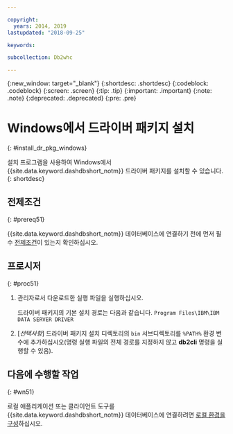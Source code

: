 ```yaml
---

copyright:
  years: 2014, 2019
lastupdated: "2018-09-25"

keywords:

subcollection: Db2whc

---
```


<!-- Attribute definitions --> 
{:new_window: target="_blank"}
{:shortdesc: .shortdesc}
{:codeblock: .codeblock}
{:screen: .screen}
{:tip: .tip}
{:important: .important}
{:note: .note}
{:deprecated: .deprecated}
{:pre: .pre}

# Windows에서 드라이버 패키지 설치
{: #install_dr_pkg_windows}

설치 프로그램을 사용하여 Windows에서 {{site.data.keyword.dashdbshort_notm}} 드라이버 패키지를 설치할 수 있습니다. 
{: shortdesc}

## 전제조건
{: #prereq51}

{{site.data.keyword.dashdbshort_notm}} 데이터베이스에 연결하기 전에 먼저 필수 [전제조건](/docs/services/Db2whc/connecting?topic=Db2whc-connect_ov#prereqs)이 있는지 확인하십시오.

<!-- Download the driver package for your operating system from the web console and install it. -->

## 프로시저
{: #proc51}

1. 관리자로서 다운로드한 실행 파일을 실행하십시오.

   드라이버 패키지의 기본 설치 경로는 다음과 같습니다. `Program Files\IBM\IBM DATA SERVER DRIVER`
2. [*선택사항*] 드라이버 패키지 설치 디렉토리의 `bin` 서브디렉토리를 `%PATH%` 환경 변수에 추가하십시오(명령 실행 파일의 전체 경로를 지정하지 않고 **db2cli** 명령을 실행할 수 있음).

## 다음에 수행할 작업
{: #wn51}

로컬 애플리케이션 또는 클라이언트 도구를 {{site.data.keyword.dashdbshort_notm}} 데이터베이스에 연결하려면 [로컬 환경을 구성](/docs/services/Db2whc?topic=Db2whc-cfg_loc_env#cfg_loc_env)하십시오.
